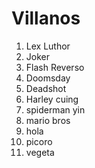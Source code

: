 
# Villanos

1. Lex Luthor
2. Joker
3. Flash Reverso
4. Doomsday
5. Deadshot
6. Harley cuing
7. spiderman yin
8. mario bros
9. hola
10. picoro
11. vegeta
